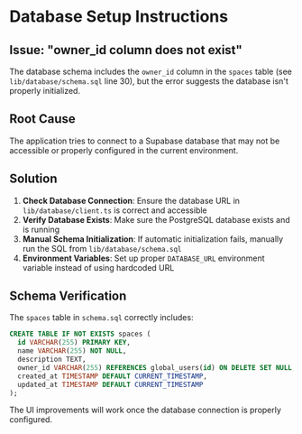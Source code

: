 # Database Setup Instructions

## Issue: "owner_id column does not exist"

The database schema includes the `owner_id` column in the `spaces` table (see `lib/database/schema.sql` line 30), but the error suggests the database isn't properly initialized.

## Root Cause

The application tries to connect to a Supabase database that may not be accessible or properly configured in the current environment.

## Solution

1. **Check Database Connection**: Ensure the database URL in `lib/database/client.ts` is correct and accessible
2. **Verify Database Exists**: Make sure the PostgreSQL database exists and is running
3. **Manual Schema Initialization**: If automatic initialization fails, manually run the SQL from `lib/database/schema.sql`
4. **Environment Variables**: Set up proper `DATABASE_URL` environment variable instead of using hardcoded URL

## Schema Verification

The `spaces` table in `schema.sql` correctly includes:

```sql
CREATE TABLE IF NOT EXISTS spaces (
  id VARCHAR(255) PRIMARY KEY,
  name VARCHAR(255) NOT NULL,
  description TEXT,
  owner_id VARCHAR(255) REFERENCES global_users(id) ON DELETE SET NULL,
  created_at TIMESTAMP DEFAULT CURRENT_TIMESTAMP,
  updated_at TIMESTAMP DEFAULT CURRENT_TIMESTAMP
);
```

The UI improvements will work once the database connection is properly configured.
